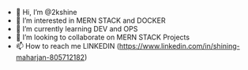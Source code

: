 - 👋 Hi, I’m @2kshine
- 👀 I’m interested in MERN STACK and DOCKER 
- 🌱 I’m currently learning DEV and OPS
- 💞️ I’m looking to collaborate on MERN STACK Projects
- 📫 How to reach me LINKEDIN (https://www.linkedin.com/in/shining-maharjan-805712182)

<!---
2kshine/2kshine is a ✨ special ✨ repository because its `README.md` (this file) appears on your GitHub profile.
You can click the Preview link to take a look at your changes.
--->
